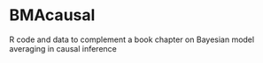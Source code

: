# BMAcausal
R code and data to complement a book chapter on Bayesian model averaging in causal inference
